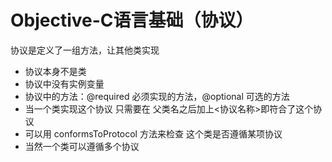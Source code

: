 # Objective-C语言基础（协议）



协议是定义了一组方法，让其他类实现

* 协议本身不是类
* 协议中没有实例变量
* 协议中的方法：@required 必须实现的方法，@optional 可选的方法
* 当一个类实现这个协议 只需要在 父类名之后加上&lt;协议名称&gt;即符合了这个协议
* 可以用 conformsToProtocol 方法来检查 这个类是否遵循某项协议
* 当然一个类可以遵循多个协议

